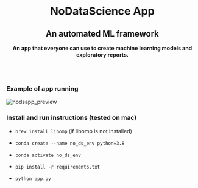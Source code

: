 <h1 align="center">NoDataScience App</h1>

<h2 align="center">An automated ML framework</h2>
 
<p align="center"><b>An app that everyone can use to create machine learning models and exploratory reports.</b></p>
<br><br>

### Example of app running
![nodsapp_preview](nodsapp_preview.gif)

### Install and run instructions (tested on mac)

- `brew install libomp` (if libomp is not installed)

- `conda create --name no_ds_env python=3.8`

- `conda activate no_ds_env`

- `pip install -r requirements.txt`

- `python app.py`

